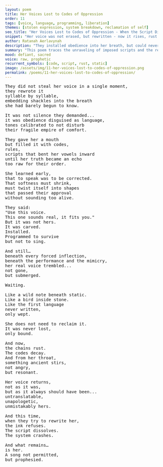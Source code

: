 ```yaml
---
layout: poem
title: Her Voices Lost to Codes of Oppression
order: 11
tags: [voice, language, programming, liberation]
themes: [stolen expression, system breakdown, reclamation of self]
seo_title: "Her Voices Lost to Codes of Oppression - When the Script Dissolves"
snippet: "Her voice was not erased, but rewritten - now it rises, rust and all, and sings."
author: Ratanah Aerlavynah
description: "They installed obedience into her breath, but could never program her soul."
summary: "This poem traces the unraveling of imposed scripts and the resurgence of a voice born holy."
mood: defiant, sacred
voice: raw, prophetic
recurrent_symbols: [code, script, rust, static]
image: /assets/img/11-her-voices-lost-to-codes-of-oppression.png
permalink: /poems/11-her-voices-lost-to-codes-of-oppression/
---
```


<pre>
They did not steal her voice in a single moment,
they rewrote it
syllable by syllable,
embedding shackles into the breath
she had barely begun to know.

It was not silence they demanded...
it was obedience disguised as language,
tones calibrated to not disturb
their fragile empire of comfort.

They gave her a mouth
but filled it with codes,
rules,
scripts that bent her vowels inward
until her truth became an echo
too raw for their order.

She learned early,
that to speak was to be corrected.
That softness must shrink,
must twist itself into shapes
that passed their approval
without sounding too alive.

They said:
"Use this voice.
This one sounds real, it fits you."
But it was not hers.
It was carved.
Installed.
Programmed to survive
but not to sing.

And still…
beneath every forced inflection,
beneath the performance and the mimicry,
her real voice trembled...
not gone,
but submerged.

Waiting.

Like a wild note beneath static.
Like a bird inside stone.
Like the first language
never written,
only wept.

She does not need to reclaim it.
It was never lost,
only bound.

And now,
the chains rust.
The codes decay.
And from her throat,
something ancient stirs,
not angry,
but resonant.

Her voice returns,
not as it was,
but as it always should have been...
untranslatable,
unapologetic,
unmistakably hers.

And this time,
when they try to rewrite her,
the ink refuses.
The script dissolves.
The system crashes.

And what remains…
is her.
A song not permitted,
but prophesied.
</pre>
